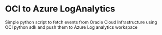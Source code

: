 # OCI to Azure LogAnalytics
Simple python script to fetch events from Oracle Cloud Infrastructure using OCI python sdk and push them to Azure Log analytics workspace
